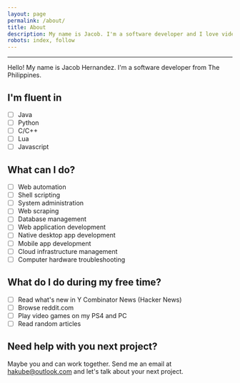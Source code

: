 ```yaml
---
layout: page
permalink: /about/
title: About
description: My name is Jacob. I'm a software developer and I love video games. I'm currently working as a digital marketing specialist here in the Philippines.
robots: index, follow
---
```


----------

Hello! My name is Jacob Hernandez. I'm a software developer from The Philippines.

## I'm fluent in

 - [ ] Java
 - [ ] Python
 - [ ] C/C++
 - [ ] Lua
 - [ ] Javascript

## What can I do?

 - [ ] Web automation
 - [ ] Shell scripting
 - [ ] System administration
 - [ ] Web scraping
 - [ ] Database management
 - [ ] Web application development
 - [ ] Native desktop app development
 - [ ] Mobile app development
 - [ ] Cloud infrastructure management
 - [ ] Computer hardware troubleshooting

## What do I do during my free time?

 - [ ] Read what's new in Y Combinator News (Hacker News)
 - [ ] Browse reddit.com
 - [ ] Play video games on my PS4 and PC
 - [ ] Read random articles

## Need help with you next project?
Maybe you and can work together. Send me an email at [hakube@outlook.com](mailto:hakube@outlook.com) and let's talk about your next project.